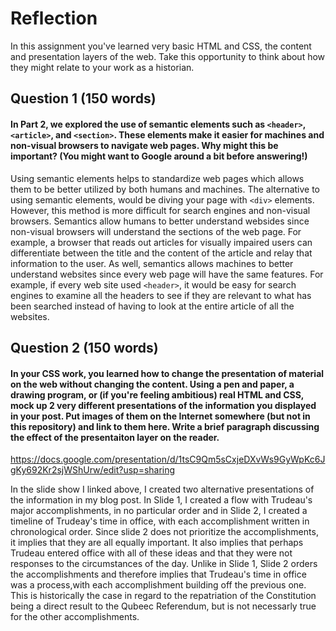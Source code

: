 # Reflection

In this assignment you've learned very basic HTML and CSS, the content and presentation layers of the web. Take this opportunity to think about how they might relate to your work as a historian. 

## Question 1 (150 words)
#### In Part 2, we explored the use of semantic elements such as `<header>`, `<article>`, and `<section>`. These elements make it easier for machines and non-visual browsers to navigate web pages. Why might this be important? (You might want to Google around a bit before answering!)

Using semantic elements helps to standardize web pages which allows them to be better utilized by both humans and machines. The alternative to using semantic elements, would be diving your page with `<div>` elements. However, this method is more difficult for search engines and non-visual browsers. Semantics allow humans to better understand websides since non-visual browsers will understand the sections of the web page. For example, a browser that reads out articles for visually impaired users can differentiate between the title and the content of the article and relay that information to the user. As well, semantics allows machines to better understand websites since every web page will have the same features. For example, if every web site used `<header>`, it would be easy for search engines to examine all the headers to see if they are relevant to what has been searched instead of having to look at the entire article of all the websites.

## Question 2 (150 words)
#### In your CSS work, you learned how to change the presentation of material on the web without changing the content. Using a pen and paper, a drawing program, or (if you're feeling ambitious) real HTML and CSS, mock up 2 very different presentations of the information you displayed in your post. Put images of them on the Internet somewhere (but not in this repository) and link to them here. Write a brief paragraph discussing the effect of the presentaiton layer on the reader.

https://docs.google.com/presentation/d/1tsC9Qm5sCxjeDXvWs9GyWpKc6JgKy692Kr2sjWShUrw/edit?usp=sharing

In the slide show I linked above, I created two alternative presentations of the information in my blog post. In Slide 1, I created a flow with Trudeau's major accomplishments, in no particular order and in Slide 2, I created a timeline of Trudeay's time in office, with each accomplishment written in chronological order. Since slide 2 does not prioritize the accomplishments, it implies that they are all equally important. It also implies that perhaps Trudeau entered office with all of these ideas and that they were not responses to the circumstances of the day. Unlike in Slide 1, Slide 2 orders the accomplishments and therefore implies that Trudeau's time in office was a process,with each accomplishment building off the previous one. This is historically the case in regard to the repatriation of the Constitution being a direct result to the Qubeec Referendum, but is not necessarly true for the other accomplishments.